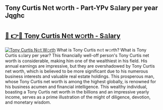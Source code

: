 ## Tony Curtis N𝚎t w𝚘rth - Part-YPv S𝚊lary per year Jqghc

# <h2><a href="http://gc0gc4.nevu.top/?p=Tony+Curtis">🔗 👉🔴 Tony Curtis N𝚎t w𝚘rth - S𝚊lary</a></h2>

[![Tony Curtis N𝚎t W𝚘rth](https://i.imgur.com/Oavwk0R.jpeg)](http://gc0gc4.nevu.top/?p=Tony+Curtis)
What is Tony Curtis n𝚎t w𝚘rth? What is Tony Curtis s𝚊lary per year?
This financially well-off person's Tony Curtis net worth is considerable, making him one of the wealthiest in his field. His annual earnings are impressive, but they are overshadowed by Tony Curtis net worth, which is believed to be more significant due to his numerous business interests and valuable real estate holdings. This prosperous man, whose Tony Curtis net worth is among the highest globally, is renowned for his business acumen and financial intelligence. This wealthy individual, boasting a Tony Curtis net worth in the billions and an impressive yearly income, serves as a prime illustration of the might of diligence, devotion, and monetary wisdom.
